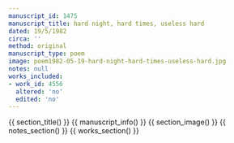 ```yaml
---
manuscript_id: 1475
manuscript_title: hard night, hard times, useless hard
dated: 19/5/1982
circa: ''
method: original
manuscript_type: poem
image: poem1982-05-19-hard-night-hard-times-useless-hard.jpg
notes: null
works_included:
- work_id: 4556
  altered: 'no'
  edited: 'no'
---
```


{{ section_title() }}
{{ manuscript_info() }}
{{ section_image() }}
{{ notes_section() }}
{{ works_section() }}

